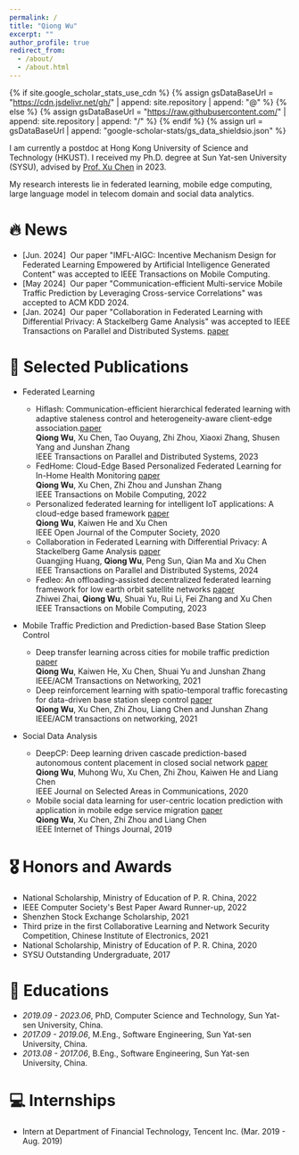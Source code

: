 ```yaml
---
permalink: /
title: "Qiong Wu"
excerpt: ""
author_profile: true
redirect_from: 
  - /about/
  - /about.html
---
```


{% if site.google_scholar_stats_use_cdn %}
{% assign gsDataBaseUrl = "https://cdn.jsdelivr.net/gh/" | append: site.repository | append: "@" %}
{% else %}
{% assign gsDataBaseUrl = "https://raw.githubusercontent.com/" | append: site.repository | append: "/" %}
{% endif %}
{% assign url = gsDataBaseUrl | append: "google-scholar-stats/gs_data_shieldsio.json" %}

<span class='anchor' id='about-me'></span>

I am currently a postdoc at Hong Kong University of Science and Technology (HKUST). I received my Ph.D. degree at Sun Yat-sen University (SYSU), advised by [Prof. Xu Chen](https://sites.google.com/view/xcsysu/) in 2023. 

My research interests lie in federated learning, mobile edge computing, large language model in telecom domain and social data analytics. 




# 🔥 News
- [Jun. 2024] &nbsp;Our paper "IMFL-AIGC: Incentive Mechanism Design for Federated Learning Empowered by Artificial Intelligence Generated Content" was accepted to IEEE Transactions on Mobile Computing. 
- [May 2024] &nbsp;Our paper "Communication-efficient Multi-service Mobile Traffic Prediction by Leveraging Cross-service Correlations" was accepted to ACM KDD 2024. 
- [Jan. 2024] &nbsp;Our paper "Collaboration in Federated Learning with Differential Privacy: A Stackelberg Game Analysis" was accepted to IEEE Transactions on Parallel and Distributed Systems. [paper](https://ieeexplore.ieee.org/abstract/document/10400897)


# 📝 Selected Publications 
<!--
<div class='paper-box'><div class='paper-box-image'><div><div class="badge">CVPR 2016</div><img src='images/500x300.png' alt="sym" width="100%"></div></div>
<div class='paper-box-text' markdown="1">

[Deep Residual Learning for Image Recognition](https://openaccess.thecvf.com/content_cvpr_2016/papers/He_Deep_Residual_Learning_CVPR_2016_paper.pdf)

**Kaiming He**, Xiangyu Zhang, Shaoqing Ren, Jian Sun

[**Project**](https://scholar.google.com/citations?view_op=view_citation&hl=zh-CN&user=DhtAFkwAAAAJ&citation_for_view=DhtAFkwAAAAJ:ALROH1vI_8AC) <strong><span class='show_paper_citations' data='DhtAFkwAAAAJ:ALROH1vI_8AC'></span></strong>
- Lorem ipsum dolor sit amet, consectetur adipiscing elit. Vivamus ornare aliquet ipsum, ac tempus justo dapibus sit amet. 
</div>
</div>
-->
- Federated Learning
  - Hiflash: Communication-efficient hierarchical federated learning with adaptive staleness control and heterogeneity-aware client-edge association.[paper](https://ieeexplore.ieee.org/document/10021868)<br>
  **Qiong Wu**, Xu Chen, Tao Ouyang, Zhi Zhou, Xiaoxi Zhang, Shusen Yang and Junshan Zhang<br>
  IEEE Transactions on Parallel and Distributed Systems, 2023<br>
  - FedHome: Cloud-Edge Based Personalized Federated Learning for In-Home Health Monitoring [paper](https://ieeexplore.ieee.org/abstract/document/9296274)<br>
  **Qiong Wu**, Xu Chen, Zhi Zhou and Junshan Zhang<br>
  IEEE Transactions on Mobile Computing, 2022<br>
  - Personalized federated learning for intelligent IoT applications: A cloud-edge based framework [paper](https://ieeexplore.ieee.org/abstract/document/9090366)<br>
  **Qiong Wu**, Kaiwen He and Xu Chen<br>
  IEEE Open Journal of the Computer Society, 2020<br>
  - Collaboration in Federated Learning with Differential Privacy: A Stackelberg Game Analysis [paper](https://ieeexplore.ieee.org/abstract/document/10400897)<br>
  Guangjing Huang, **Qiong Wu**, Peng Sun, Qian Ma and Xu Chen<br>
  IEEE Transactions on Parallel and Distributed Systems, 2024<br>
  - Fedleo: An offloading-assisted decentralized federated learning framework for low earth orbit satellite networks [paper](https://ieeexplore.ieee.org/abstract/document/10216376)<br>
  Zhiwei Zhai, **Qiong Wu**, Shuai Yu, Rui Li, Fei Zhang and Xu Chen<br>
  IEEE Transactions on Mobile Computing, 2023<br>

- Mobile Traffic Prediction and Prediction-based Base Station Sleep Control
  - Deep transfer learning across cities for mobile traffic prediction [paper](https://ieeexplore.ieee.org/abstract/document/9662277)<br>
 **Qiong Wu**, Kaiwen He, Xu Chen, Shuai Yu and Junshan Zhang<br>
  IEEE/ACM Transactions on Networking, 2021<br>
  - Deep reinforcement learning with spatio-temporal traffic forecasting for data-driven base station sleep control [paper](https://ieeexplore.ieee.org/abstract/document/9340607)<br>
  **Qiong Wu**, Xu Chen, Zhi Zhou, Liang Chen and Junshan Zhang<br>
  IEEE/ACM transactions on networking, 2021<br>

- Social Data Analysis
  - DeepCP: Deep learning driven cascade prediction-based autonomous content placement in closed social network [paper](https://ieeexplore.ieee.org/abstract/document/9107092)<br>
  **Qiong Wu**, Muhong Wu, Xu Chen, Zhi Zhou, Kaiwen He and Liang Chen<br>
  IEEE Journal on Selected Areas in Communications, 2020<br>
  - Mobile social data learning for user-centric location prediction with application in mobile edge service migration [paper](https://ieeexplore.ieee.org/abstract/document/8660411)<br>
  **Qiong Wu**, Xu Chen, Zhi Zhou and Liang Chen<br>
  IEEE Internet of Things Journal, 2019<br>



# 🎖 Honors and Awards
- National Scholarship, Ministry of Education of P. R. China, 2022
- IEEE Computer Society's Best Paper Award Runner-up, 2022
- Shenzhen Stock Exchange Scholarship, 2021
- Third prize in the first Collaborative Learning and Network Security Competition, Chinese Institute of Electronics, 2021
- National Scholarship, Ministry of Education of P. R. China, 2020
- SYSU Outstanding Undergraduate, 2017

<!--
  - *2021.09* Lorem ipsum dolor sit amet, consectetur adipiscing elit. Vivamus ornare aliquet ipsum, ac tempus justo dapibus sit amet. 
-->

# 📖 Educations
- *2019.09 - 2023.06*, PhD, Computer Science and Technology, Sun Yat-sen University, China. 
- *2017.09 - 2019.06*, M.Eng., Software Engineering, Sun Yat-sen University, China. 
- *2013.08 - 2017.06*, B.Eng., Software Engineering, Sun Yat-sen University, China.

<!--
# 💬 Invited Talks
- *2021.06*, Lorem ipsum dolor sit amet, consectetur adipiscing elit. Vivamus ornare aliquet ipsum, ac tempus justo dapibus sit amet. 

- *2021.03*, Lorem ipsum dolor sit amet, consectetur adipiscing elit. Vivamus ornare aliquet ipsum, ac tempus justo dapibus sit amet.  \| [\[video\]](https://github.com/)
-->

# 💻 Internships
- Intern at Department of Financial Technology, Tencent Inc. (Mar. 2019 - Aug. 2019)
